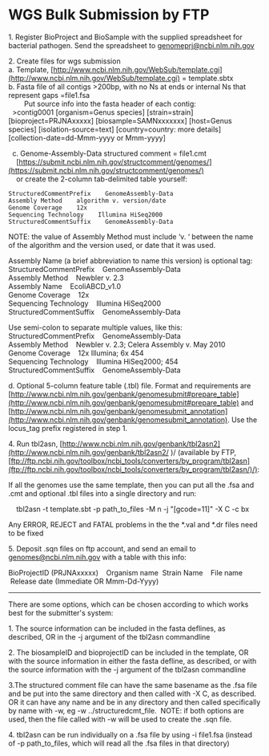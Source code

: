 # WGS Bulk Submission by FTP

1\. Register BioProject and BioSample with the supplied spreadsheet for bacterial pathogen. Send the spreadsheet to genomeprj@ncbi.nlm.nih.gov

2\. Create files for wgs submission  
a. Template, [http://www.ncbi.nlm.nih.gov/WebSub/template.cgi](http://www.ncbi.nlm.nih.gov/WebSub/template.cgi) = template.sbtx  
b. Fasta file of all contigs >200bp, with no Ns at ends or internal Ns that represent gaps =file1.fsa  
        Put source info into the fasta header of each contig:  
  >contig0001 [organism=Genus species] [strain=strain] [bioproject=PRJNAxxxxx] [biosample=SAMNxxxxxxx] [host=Genus species] [isolation-source=text] [country=country: more details] [collection-date=dd-Mmm-yyyy or Mmm-yyyy]

  c. Genome-Assembly-Data structured comment = file1.cmt  
    [https://submit.ncbi.nlm.nih.gov/structcomment/genomes/](https://submit.ncbi.nlm.nih.gov/structcomment/genomes/)  
    or create the 2-column tab-delimited table yourself:  
```
StructuredCommentPrefix    GenomeAssembly-Data  
Assembly Method    algorithm v. version/date  
Genome Coverage    12x  
Sequencing Technology    Illumina HiSeq2000  
StructuredCommentSuffix    GenomeAssembly-Data
```

NOTE: the value of Assembly Method must include ‘v. ‘ between the name of the algorithm and the version used, or date that it was used.

Assembly Name (a brief abbreviation to name this version) is optional tag:  
StructuredCommentPrefix    GenomeAssembly-Data  
Assembly Method    Newbler v. 2.3  
Assembly Name    EcoliABCD_v1.0  
Genome Coverage    12x  
Sequencing Technology    Illumina HiSeq2000  
StructuredCommentSuffix    GenomeAssembly-Data  

Use semi-colon to separate multiple values, like this:  
StructuredCommentPrefix    GenomeAssembly-Data  
Assembly Method    Newbler v. 2.3; Celera Assembly v. May 2010  
Genome Coverage    12x Illumina; 6x 454  
Sequencing Technology    Illumina HiSeq2000; 454  
StructuredCommentSuffix    GenomeAssembly-Data  

d. Optional 5-column feature table (.tbl) file. Format and requirements are [http://www.ncbi.nlm.nih.gov/genbank/genomesubmit#prepare_table](http://www.ncbi.nlm.nih.gov/genbank/genomesubmit#prepare_table) and [http://www.ncbi.nlm.nih.gov/genbank/genomesubmit_annotation](http://www.ncbi.nlm.nih.gov/genbank/genomesubmit_annotation). Use the locus_tag prefix registered in step 1.  

4\. Run tbl2asn, [http://www.ncbi.nlm.nih.gov/genbank/tbl2asn2](http://www.ncbi.nlm.nih.gov/genbank/tbl2asn2/ )/ (available by FTP, [ftp://ftp.ncbi.nih.gov/toolbox/ncbi_tools/converters/by_program/tbl2asn](ftp://ftp.ncbi.nih.gov/toolbox/ncbi_tools/converters/by_program/tbl2asn/)/):  

If all the genomes use the same template, then you can put all the .fsa and .cmt and optional .tbl files into a single directory and run:  

    tbl2asn -t template.sbt -p path_to_files -M n -j "[gcode=11]" -X C -c bx  

Any ERROR, REJECT and FATAL problems in the the *.val and *.dr files need to be fixed  

5\. Deposit .sqn files on ftp account, and send an email to genomes@ncbi.nlm.nih.gov with a table with this info:  

BioProjectID (PRJNAxxxxx)    Organism name  Strain Name    File name    Release date (Immediate OR Mmm-Dd-Yyyy)  

---------------------  

There are some options, which can be chosen according to which works best for the submitter's system:  

1\. The source information can be included in the fasta deflines, as described, OR in the -j argument of the tbl2asn commandline  

2\. The biosampleID and bioprojectID can be included in the template, OR with the source information in either the fasta defline, as described, or with the source information with the -j argument of the tbl2asn commandline  

3.The structured comment file can have the same basename as the .fsa file and be put into the same directory and then called with -X C, as described.  OR it can have any name and be in any directory and then called specifically by name with -w, eg -w ../structuredcmt_file.  NOTE: if both options are used, then the file called with -w will be used to create the .sqn file.

4\. tbl2asn can be run individually on a .fsa file by using -i file1.fsa (instead of -p path_to_files, which will read all the .fsa files in that directory)  




